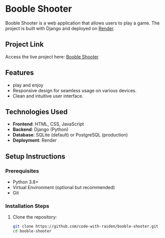 # Booble Shooter

Booble Shooter is a web application that allows users to play a game. The project is built with Django and deployed on [Render](https://render.com).

## Project Link
Access the live project here: [Booble Shooter](https://booble-shooter.onrender.com)

## Features
- play and enjoy
- Responsive design for seamless usage on various devices.
- Clean and intuitive user interface.

## Technologies Used
- **Frontend**: HTML, CSS, JavaScript
- **Backend**: Django (Python)
- **Database**: SQLite (default) or PostgreSQL (production)
- **Deployment**: Render

## Setup Instructions

### Prerequisites
- Python 3.8+
- Virtual Environment (optional but recommended)
- Git

### Installation Steps
1. Clone the repository:
   ```bash
   git clone https://github.com/code-with-raiden/booble-shooter.git
   cd booble-shooter
